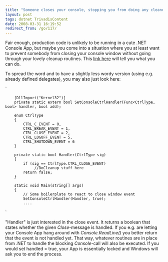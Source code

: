 ```yaml
---
title: "Someone closes your console, stopping you from doing any cleanup?"
layout: post
tags: dotnet TrivadisContent
date: 2008-03-31 16:19:52
redirect_from: /go/117/
---
```


Fair enough, production code is unlikely to be running in a cute .NET Console App, but maybe you come into a situation where you at least want to prevent somebody from closing your console window without going through your lovely cleanup routines. This [link here](http://www.msnewsgroups.net/group/microsoft.public.dotnet.languages.csharp/topic10229.aspx) will tell you what you can do.

To spread the word and to have a slightly less wordy version (using e.g. already defined delegates), you may also just look here:

`

        [DllImport("Kernel32")]
        private static extern bool SetConsoleCtrlHandler(Func<CtrlType, bool> handler, bool add);

        enum CtrlType
        {
            CTRL_C_EVENT = 0,
            CTRL_BREAK_EVENT = 1,
            CTRL_CLOSE_EVENT = 2,
            CTRL_LOGOFF_EVENT = 5,
            CTRL_SHUTDOWN_EVENT = 6
        }

        private static bool Handler(CtrlType sig)
        {
            if (sig == CtrlType.CTRL_CLOSE_EVENT)
                 //DoCleanup stuff here
            return false;
        }

        static void Main(string[] args)
        {
            // Some boilerplate to react to close window event
            SetConsoleCtrlHandler(Handler, true);
            ....
`

"Handler" is just interested in the close event. It returns a boolean that states whether the given _Close_-message is handled. If you e.g. are letting your Console App hang around with _Console.ReadLine()_ you better return that the event is not handled yet. That way, whatever routines are in place from .NET to handle the blocking _Console_-call will also be executed. If you would set handled = true, your App is essentially locked and Windows will ask you to end the process.